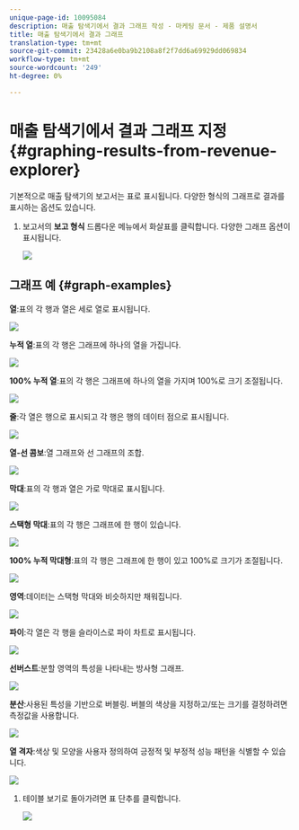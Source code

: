 ```yaml
---
unique-page-id: 10095084
description: 매출 탐색기에서 결과 그래프 작성 - 마케팅 문서 - 제품 설명서
title: 매출 탐색기에서 결과 그래프
translation-type: tm+mt
source-git-commit: 23428a6e0ba9b2108a8f2f7dd6a69929dd069834
workflow-type: tm+mt
source-wordcount: '249'
ht-degree: 0%

---
```



# 매출 탐색기에서 결과 그래프 지정 {#graphing-results-from-revenue-explorer}

기본적으로 매출 탐색기의 보고서는 표로 표시됩니다. 다양한 형식의 그래프로 결과를 표시하는 옵션도 있습니다.

1. 보고서의 **보고 형식** 드롭다운 메뉴에서 화살표를 클릭합니다. 다양한 그래프 옵션이 표시됩니다.

   ![](assets/one-1.png)

## 그래프 예 {#graph-examples}

**열**:표의 각 행과 열은 세로 열로 표시됩니다.

![](assets/column.png)

**누적 열**:표의 각 행은 그래프에 하나의 열을 가집니다.

![](assets/stacked-column.png)

**100% 누적 열**:표의 각 행은 그래프에 하나의 열을 가지며 100%로 크기 조절됩니다.

![](assets/100-stacked-column.png)

**줄**:각 열은 행으로 표시되고 각 행은 행의 데이터 점으로 표시됩니다.

![](assets/line.png)

**열-선 콤보**:열 그래프와 선 그래프의 조합.

![](assets/column-line-combo.png)

**막대**:표의 각 행과 열은 가로 막대로 표시됩니다.

![](assets/bar.png)

**스택형 막대**:표의 각 행은 그래프에 한 행이 있습니다.

![](assets/stacked-bar.png)

**100% 누적 막대형**:표의 각 행은 그래프에 한 행이 있고 100%로 크기가 조절됩니다.

![](assets/100-stacked-bar.png)

**영역**:데이터는 스택형 막대와 비슷하지만 채워집니다.

![](assets/area.png)

**파이**:각 열은 각 행을 슬라이스로 파이 차트로 표시됩니다.

![](assets/pie.png)

**선버스트**:분할 영역의 특성을 나타내는 방사형 그래프.

![](assets/sunburst.png)

**분산**:사용된 특성을 기반으로 버블링. 버블의 색상을 지정하고/또는 크기를 결정하려면 측정값을 사용합니다.

![](assets/scatter.png)

**열 격자**:색상 및 모양을 사용자 정의하여 긍정적 및 부정적 성능 패턴을 식별할 수 있습니다.

![](assets/heat-grid.png)

1. 테이블 보기로 돌아가려면 표 단추를 클릭합니다.

   ![](assets/two-1.png)

